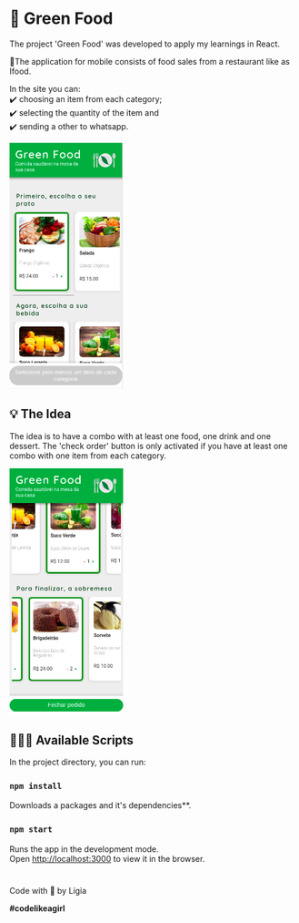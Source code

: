 # 🥗 Green Food

The project 'Green Food' was developed to apply my learnings in React. 

📱The application for mobile consists of food sales from a restaurant like as Ifood. 

In the site you can:<br/>
 ✔️ choosing an item from each category;<br/>
 ✔️ selecting the quantity of the item and<br/>
 ✔️ sending a other to whatsapp.

<img src="https://github.com/ligiadavilabozzi/green-foods/blob/main/public/images/first.png" alt="drawing" width="200"/>

## 💡 The Idea
The idea is to have a combo with at least one food, one drink and one dessert. The 'check order' button is only activated if you have at least one combo with one item from each category. 

<img src="https://github.com/ligiadavilabozzi/green-foods/blob/main/public/images/second.png" alt="drawing" width="200"/>


## 👩🏻‍💻 Available Scripts

In the project directory, you can run:

### `npm install`
Downloads a packages and it's dependencies**.


### `npm start`

Runs the app in the development mode.\
Open [http://localhost:3000](http://localhost:3000) to view it in the browser.

#

Code with 🧡 by Lígia

**#codelikeagirl**
